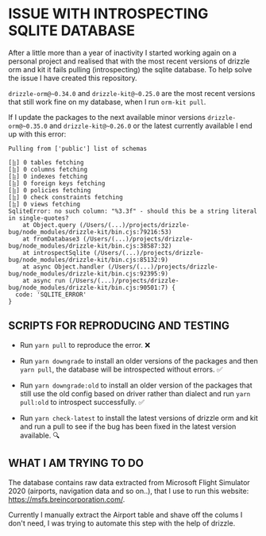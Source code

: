 # ISSUE WITH INTROSPECTING SQLITE DATABASE

After a little more than a year of inactivity I started working again on a personal project and realised that with the most recent versions of drizzle orm and kit it fails pulling (introspecting) the sqlite database.
To help solve the issue I have created this repository.

`drizzle-orm@~0.34.0` and `drizzle-kit@~0.25.0` are the most recent versions that still work fine on my database, when I run `orm-kit pull`.

If I update the packages to the next available minor versions `drizzle-orm@~0.35.0` and `drizzle-kit@~0.26.0` or the latest currently available I end up with this error:

```
Pulling from ['public'] list of schemas

[⣷] 0 tables fetching
[⣷] 0 columns fetching
[⣷] 0 indexes fetching
[⣷] 0 foreign keys fetching
[⣷] 0 policies fetching
[⣷] 0 check constraints fetching
[⣷] 0 views fetching
SqliteError: no such column: "%3.3f" - should this be a string literal in single-quotes?
    at Object.query (/Users/(...)/projects/drizzle-bug/node_modules/drizzle-kit/bin.cjs:79216:53)
    at fromDatabase3 (/Users/(...)/projects/drizzle-bug/node_modules/drizzle-kit/bin.cjs:38587:32)
    at introspectSqlite (/Users/(...)/projects/drizzle-bug/node_modules/drizzle-kit/bin.cjs:85132:9)
    at async Object.handler (/Users/(...)/projects/drizzle-bug/node_modules/drizzle-kit/bin.cjs:92395:9)
    at async run (/Users/(...)/projects/drizzle-bug/node_modules/drizzle-kit/bin.cjs:90501:7) {
  code: 'SQLITE_ERROR'
}
```

## SCRIPTS FOR REPRODUCING AND TESTING

- Run `yarn pull` to reproduce the error. ❌

- Run `yarn downgrade` to install an older versions of the packages and then `yarn pull`, the database will be introspected without errors. ✅

- Run `yarn downgrade:old` to install an older version of the packages that still use the old config based on driver rather than dialect and run `yarn pull:old` to introspect successfully. ✅

- Run `yarn check-latest` to install the latest versions of drizzle orm and kit and run a pull to see if the bug has been fixed in the latest version available. 🔍

## WHAT I AM TRYING TO DO

The database contains raw data extracted from Microsoft Flight Simulator 2020 (airports, navigation data and so on..), that I use to run this website: https://msfs.breincorporation.com/.

Currently I manually extract the Airport table and shave off the colums I don't need, I was trying to automate this step with the help of drizzle.
